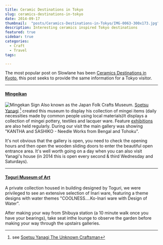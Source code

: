 ```yaml
---
title: Ceramic Destinations in Tokyo
slug: ceramics-destinations-in-tokyo
date: 2014-09-17
thumbnail:  "posts/Ceramics-Destinations-in-Tokyo/IMG-0063-300x173.jpg"
description: Interesting ceramics inspired Tokyo destinations
featured: true
sidebar: true
categories: 
  - Craft
  - Travel
tags:

---
```

The most popular post on Slowlane has been [Ceramics Destinations in Kyoto](http://www.williampickup.org/blog/ceramics-destinations-in-kyoto), this post seeks to provide the same information for a Tokyo visitor.
<!--read_more-->

***

#### [Mingeikan](http://www.mingeikan.or.jp/english/info/ "Mingeikan")
 ![Mingekan Sign](https://williampickup.org/uploads/2014/09/IMG_0063-1024x591.jpg)
Also known as the Japan Folk Crafts Museum. [Soetsu Yanagi](http://en.m.wikipedia.org/wiki/Yanagi_S%C5%8Detsu) [^3] created this museum to display his collection of mingei items (daily necessities made by common people using local materials)It displays a collection of mingei pottery, textiles and lacquer ware. Feature [exhibitions](http://www.mingeikan.or.jp/english/exhibition/) are also held regularly. During our visit the main gallery was showing "KANTHA and SASHIKO - Needle Works from Bengal and Tohoku".

It's not obvious that the gallery is open, you need to check the opening hours and then open the wooden sliding doors to enter the beautiful open entrance area. It's well worth going on a day when you can also visit Yanagi's house (in 2014 this is open every second &amp; third Wednesday and Saturdays).

***

#### [Toguri Museum of Art](http://www.toguri-museum.or.jp/english/index.php)

A private collection housed in building designed by Toguri, we were privileged to see an extensive selection of Inari ware, featuring a theme designs with water themes "COOLNESS&#x2026;.Ko-Inari ware with Design of Water".

After making your way from Shibuya station (a 10 minute walk once you have your bearings), take seat inthe lounge to observe the garden before making your way through the upstairs galleries.

[^1]:	Via&#xa0;[Hypertext](http://hypertext.net/)   
[^2]:	Via [Hypertext](http://hypertext.net/)   
[^3]:	see [Soetsu Yanagi The Unknown Craftsman](http://www.amazon.com/gp/product/0870119486/ref=as_li_ss_tl?ie=UTF8&amp;camp=1789&amp;creative=9325&amp;creativeASIN=0870119486&amp;linkCode=as2&amp;tag=slowlane-20)
